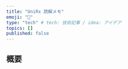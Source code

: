 ```yaml
---
title: "UniRx 読解メモ"
emoji: "💭"
type: "tech" # tech: 技術記事 / idea: アイデア
topics: []
published: false
---
```


## 概要
